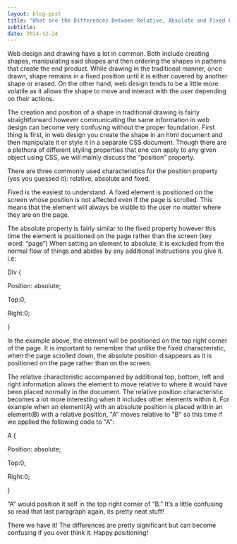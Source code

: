 ```yaml
---
layout: blog-post
title: "What are the Differences Between Relative, Absolute and Fixed Positioning?"
subtitle:
date: 2014-12-24
---
```


Web design and drawing have a lot in common. Both include creating shapes, manipulating said shapes and then ordering the shapes in patterns that create the end product. While drawing in the traditional manner, once drawn, shape remains in a fixed position until it is either covered by another shape or erased. On the other hand, web design tends to be a little more volatile as it allows the shape to move and interact with the user depending on their actions.

The creation and position of a shape in traditional drawing is fairly straightforward however communicating the same information in web design can become very confusing without the proper foundation. First thing is first, in web design you create the shape in an html document and then manipulate it or style it in a separate CSS document. Though there are a plethora of different styling properties that one can apply to any given object using CSS, we will mainly discuss the “position” property.

There are three commonly used characteristics for the position property (yes you guessed it): relative, absolute and fixed.

Fixed is the easiest to understand. A fixed element is positioned on the screen whose position is not affected even if the page is scrolled. This means that the element will always be visible to the user no matter where they are on the page.

The absolute property is fairly similar to the fixed property however this time the element is positioned on the page rather than the screen (key word: “page”) When setting an element to absolute, it is excluded from the normal flow of things and abides by any additional instructions you give it. i.e:

Div {

Position: absolute;

Top:0;

Right:0;

}

In the example above, the element will be positioned on the top right corner of the page. It is important to remember that unlike the fixed characteristic, when the page scrolled down, the absolute position disappears as it is positioned on the page rather than on the screen.

The relative characteristic accompanied by additional top, bottom, left and right information allows the element to move relative to where it would have been placed normally in the document. The relative position characteristic becomes a lot more interesting when it includes other elements within it. For example when an element(A) with an absolute position is placed within an element(B) with a relative position, "A" moves relative to "B" so this time if we applied the following code to "A":

A {

Position: absolute;

Top:0;

Right:0;

}

“A” would position it self in the top right corner of “B.” It’s a little confusing so read that last paragraph again, its pretty neat stuff!

There we have it! The differences are pretty significant but can become confusing if you over think it. Happy positioning!